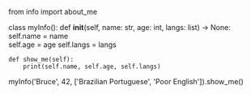from info import about_me

class myInfo():
    def __init__(self, name: str, age: int, langs: list) -> None:
        self.name  = name        
        self.age   = age
        self.langs = langs
    
    def show_me(self):
        print(self.name, self.age, self.langs)
    
myInfo('Bruce', 42, ['Brazilian Portuguese', 'Poor English']).show_me()
